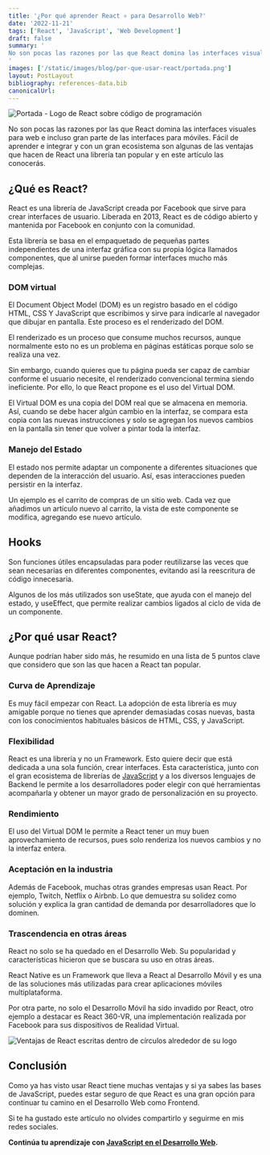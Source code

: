 ```yaml
---
title: '¿Por qué aprender React ⚛️ para Desarrollo Web?'
date: '2022-11-21'
tags: ['React', 'JavaScript', 'Web Development']
draft: false
summary: '
No son pocas las razones por las que React domina las interfaces visuales para web e incluso gran parte de las interfaces para móviles. Fácil de aprender e integrar y con un gran ecosistema son algunas de las ventajas que hacen de React una librería tan popular y en este artículo las conocerás.
'
images: ['/static/images/blog/por-que-usar-react/portada.png']
layout: PostLayout
bibliography: references-data.bib
canonicalUrl: 
---
```


![Portada - Logo de React sobre código de programación](/static/images/blog/por-que-usar-react/portada.png)

No son pocas las razones por las que React domina las interfaces visuales para web e incluso gran parte de las interfaces para móviles. Fácil de aprender e integrar y con un gran ecosistema son algunas de las ventajas que hacen de React una librería tan popular y en este artículo las conocerás.

## ¿Qué es React?

React es una librería de JavaScript creada por Facebook que sirve para crear interfaces de usuario. Liberada en 2013, React es de código abierto y mantenida por Facebook en conjunto con la comunidad.

Esta librería se basa en el empaquetado de pequeñas partes independientes de una interfaz gráfica con su propia lógica llamados componentes, que al unirse pueden formar interfaces mucho más complejas.

### DOM virtual

El Document Object Model (DOM) es un registro basado en el código HTML, CSS Y JavaScript que escribimos y sirve para indicarle al navegador que dibujar en pantalla. Este proceso es el renderizado del DOM.

El renderizado es un proceso que consume muchos recursos, aunque normalmente esto no es un problema en páginas estáticas porque solo se realiza una vez.

Sin embargo, cuando quieres que tu página pueda ser capaz de cambiar conforme el usuario necesite, el renderizado convencional termina siendo ineficiente. Por ello, lo que React propone es el uso del Virtual DOM.

El Virtual DOM es una copia del DOM real que se almacena en memoria. Así, cuando se debe hacer algún cambio en la interfaz, se compara esta copia con las nuevas instrucciones y solo se agregan los nuevos cambios en la pantalla sin tener que volver a pintar toda la interfaz.

### Manejo del Estado

El estado nos permite adaptar un componente a diferentes situaciones que dependen de la interacción del usuario. Así, esas interacciones pueden persistir en la interfaz.

Un ejemplo es el carrito de compras de un sitio web. Cada vez que añadimos un artículo nuevo al carrito, la vista de este componente se modifica, agregando ese nuevo artículo.

## Hooks

Son funciones útiles encapsuladas para poder reutilizarse las veces que sean necesarias en diferentes componentes, evitando así la reescritura de código innecesaria.

Algunos de los más utilizados son useState, que ayuda con el manejo del estado, y useEffect, que permite realizar cambios ligados al ciclo de vida de un componente.

## ¿Por qué usar React?

Aunque podrían haber sido más, he resumido en una lista de 5 puntos clave que considero que son las que hacen a React tan popular.

### Curva de Aprendizaje

Es muy fácil empezar con React. La adopción de esta librería es muy amigable porque no tienes que aprender demasiadas cosas nuevas, basta con los conocimientos habituales básicos de HTML, CSS, y JavaScript.

### Flexibilidad

React es una librería y no un Framework. Esto quiere decir que está dedicada a una sola función, crear interfaces. Esta característica, junto con el gran ecosistema de librerías de [JavaScript](https://raulpacheco.dev/blog/posts/javascript-en-el-desarrollo-web) y a los diversos lenguajes de Backend le permite a los desarrolladores poder elegir con qué herramientas acompañarla y obtener un mayor grado de personalización en su proyecto.

### Rendimiento

El uso del Virtual DOM le permite a React tener un muy buen aprovechamiento de recursos, pues solo renderiza los nuevos cambios y no la interfaz entera.

### Aceptación en la industria

Además de Facebook, muchas otras grandes empresas usan React. Por ejemplo, Twitch, Netflix o Airbnb. Lo que demuestra su solidez como solución y explica la gran cantidad de demanda por desarrolladores que lo dominen.

### Trascendencia en otras áreas

React no solo se ha quedado en el Desarrollo Web. Su popularidad y características hicieron que se buscara su uso en otras áreas.

React Native es un Framework que lleva a React al Desarrollo Móvil y es una de las soluciones más utilizadas para crear aplicaciones móviles multiplataforma.

Por otra parte, no solo el Desarrollo Móvil ha sido invadido por React, otro ejemplo a destacar es React 360-VR, una implementación realizada por Facebook para sus dispositivos de Realidad Virtual.

![Ventajas de React escritas dentro de círculos alrededor de su logo](/static/images/blog/por-que-usar-react/ventajas-react.png)

## Conclusión

Como ya has visto usar React tiene muchas ventajas y si ya sabes las bases de JavaScript, puedes estar seguro de que React es una gran opción para continuar tu camino en el Desarrollo Web como Frontend.

Si te ha gustado este artículo no olvides compartirlo y seguirme en mis redes sociales.

**Continúa tu aprendizaje con [JavaScript en el Desarrollo Web](https://raulpacheco.dev/blog/posts/javascript-en-el-desarrollo-web).**
